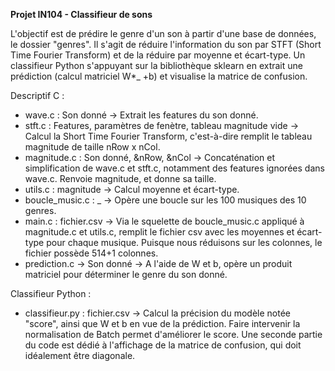 **Projet IN104 - Classifieur de sons**

L'objectif est de prédire le genre d'un son à partir d'une base de données, le dossier "genres".
Il s'agit de réduire l'information du son par STFT (Short Time Fourier Transform) et de la réduire par moyenne et écart-type. Un classifieur Python s'appuyant sur la bibliothèque sklearn en extrait une prédiction (calcul matriciel W*_ +b) et visualise la matrice de confusion.

Descriptif C :
- wave.c : Son donné -> Extrait les features du son donné.
- stft.c : Features, paramètres de fenètre, tableau magnitude vide -> Calcul la Short Time Fourier Transform, c'est-à-dire remplit le tableau magnitude de taille nRow x nCol.
- magnitude.c : Son donné, &nRow, &nCol -> Concaténation et simplification de wave.c et stft.c, notamment des features ignorées dans wave.c. Renvoie magnitude, et donne sa taille.
- utils.c : magnitude -> Calcul moyenne et écart-type.
- boucle_music.c : _ -> Opère une boucle sur les 100 musiques des 10 genres.
- main.c : fichier.csv -> Via le squelette de boucle_music.c appliqué à magnitude.c et utils.c, remplit le fichier csv avec les moyennes et écart-type pour chaque musique. Puisque nous réduisons sur les colonnes, le fichier possède 514+1 colonnes.
- prediction.c -> Son donné -> A l'aide de W et b, opère un produit matriciel pour déterminer le genre du son donné.

Classifieur Python :
- classifieur.py : fichier.csv -> Calcul la précision du modèle notée "score", ainsi que W et b en vue de la prédiction. Faire intervenir la normalisation de Batch permet d'améliorer le score. Une seconde partie du code est dédié à l'affichage de la matrice de confusion, qui doit idéalement être diagonale.
